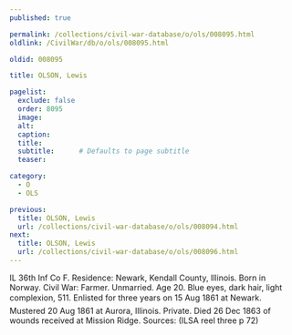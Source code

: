```yaml
---
published: true

permalink: /collections/civil-war-database/o/ols/008095.html
oldlink: /CivilWar/db/o/ols/008095.html

oldid: 008095

title: OLSON, Lewis

pagelist:
  exclude: false
  order: 8095
  image: 
  alt:
  caption:
  title:
  subtitle:      # Defaults to page subtitle
  teaser:

category: 
  - O 
  - OLS

previous:
  title: OLSON, Lewis
  url: /collections/civil-war-database/o/ols/008094.html  
next:
  title: OLSON, Lewis
  url: /collections/civil-war-database/o/ols/008096.html   
---
```

IL 36th Inf Co F. Residence: Newark, Kendall County, Illinois. Born in Norway. Civil War: Farmer. Unmarried. Age 20. Blue eyes, dark hair, light complexion, 5&#146;11&#148;. Enlisted for three years on 15 Aug 1861 at Newark. Mustered 20 Aug 1861 at Aurora, Illinois. Private. Died 26 Dec 1863 of wounds received at Mission Ridge. Sources: (ILSA reel three p 72)